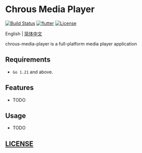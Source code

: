 # Chrous Media Player

[![Build Status](https://ci.alomerry.com/buildStatus/icon?job=chorus-media-player-client-build)](https://ci.alomerry.com/job/chorus-media-player-client-build/)
[![flutter](https://img.shields.io/badge/flutter-3.13.2-blue)](https://flutter.dev/)
[![License](https://img.shields.io/static/v1?label=License&message=MIT&color=red)](./LICENSE)

English | [简体中文](README_ZH.md)

chrous-media-player is a full-platform media player application

## Requirements

- `Go 1.21` and above.

## Features

- TODO

## Usage

- TODO

## [LICENSE](LICENSE)
